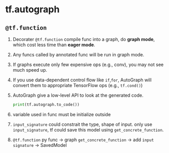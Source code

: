 # tf.autograph

## `@tf.function`
1. Decorater `@tf.function` compile func into a graph, do **graph mode**, which cost less time than **eager mode**.
2. Any funcs called by annotated func will be run in graph mode.
3. If  graphs execute only few expensive ops (e.g., conv), you may not see much speed up.
4. If you use data-dependent control flow like `if`,`for`, AutoGraph will convert them to appropriate TensorFlow ops (e.g., `tf.cond()`)
5. AutoGraph give a low-level API to look at the generated code.

	```python
	print(tf.autograph.to_code())
	```
6. variable used in func must be initialize outside
7. `input_signature` could constrait the type, shape of input. only use `input_signature`, tf could save this model using `get_concrete_function`.
8. `@tf.function` py func -> graph
	 `get_concrete_function` -> add `input signature` -> SavedModel
